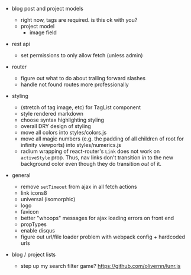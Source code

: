 - blog post and project models
    - right now, tags are required.  is this ok with you?
    - project model
        - image field

- rest api
    - set permissions to only allow fetch (unless admin)

- router
    - figure out what to do about trailing forward slashes
    - handle not found routes more professionally

- styling
    - (stretch of tag image, etc) for TagList component
    - style rendered markdown
    - choose syntax highlighting styling
    - overall DRY design of styling
    - move all colors into styles/colors.js
    - move all magic numbers (e.g. the padding of all children of root for infinity viewports) into styles/numerics.js
    - radium wrapping of react-router's `Link` does not work on `activeStyle` prop.  Thus, nav links don't transition *in* to the new background color even though they do transition *out* of it.

- general
    - remove `setTimeout` from ajax in all fetch actions
    - link icons8
    - universal (isomorphic)
    - logo
    - favicon
    - better "whoops" messages for ajax loading errors on front end
    - propTypes
    - enable disqus
    - figure out url/file loader problem with webpack config + hardcoded urls

- blog / project lists
    - step up my search filter game? https://github.com/olivernn/lunr.js
